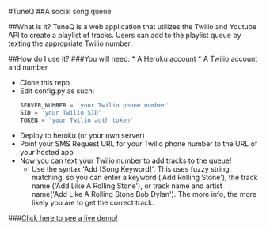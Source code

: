 #TuneQ
##A social song queue

##What is it?
TuneQ is a web application that utilizes the Twilio and Youtube API to create a playlist of tracks. Users can add to the playlist queue by texting the appropriate Twilio number.

##How do I use it?
###You will need:
	* A Heroku account
	* A Twilio account and number
* Clone this repo
* Edit config.py as such:
	```python
	SERVER_NUMBER = 'your Twilio phone number'
	SID = 'your Twilio SID'
	TOKEN = 'your Twilio auth token'
	```
* Deploy to heroku (or your own server)
* Point your SMS Request URL for your Twilio phone number to the URL of your hosted app
* Now you can text your Twilio number to add tracks to the queue!
	* Use the syntax 'Add [Song Keyword]'. This uses fuzzy string matching, so you can enter a keyword ('Add Rolling Stone'), the track name ('Add Like A Rolling Stone'), or track name and artist name('Add Like A Rolling Stone Bob Dylan'). The more info, the more likely you are to get the correct track.

###[Click here to see a live demo!](http://tuneq.herokuapp.com)